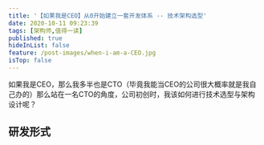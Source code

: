 ```yaml
---
title: '【如果我是CEO】从0开始建立一套开发体系 -- 技术架构选型'
date: 2020-10-11 09:23:39
tags: [架构师,值得一读]
published: true
hideInList: false
feature: /post-images/when-i-am-a-CEO.jpg
isTop: false
---
```

如果我是CEO，那么我多半也是CTO（毕竟我能当CEO的公司很大概率就是我自己办的）那么站在一名CTO的角度，公司初创时，我该如何进行技术选型与架构设计呢？
<!-- more -->

## 研发形式